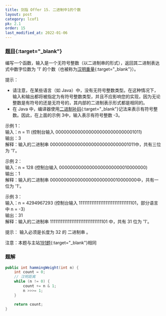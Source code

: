 ```yaml
---
title: 剑指 Offer 15. 二进制中1的个数
layout: post
category: lcof1
pk: 2.1
order: 15
last_modified_at: 2022-01-06
---
```


### [题目](https://leetcode.cn/problems/er-jin-zhi-zhong-1de-ge-shu-lcof/){:target="_blank"}

编写一个函数，输入是一个无符号整数（以二进制串的形式），返回其二进制表达式中数字位数为 '1' 的个数（也被称为[汉明重量](http://en.wikipedia.org/wiki/Hamming_weight){:target="_blank"}）。

提示：

- 请注意，在某些语言（如 Java）中，没有无符号整数类型。在这种情况下，输入和输出都将被指定为有符号整数类型，并且不应影响您的实现，因为无论整数是有符号的还是无符号的，其内部的二进制表示形式都是相同的。
- 在 Java 中，编译器使用[二进制补码](https://baike.baidu.com/item/%E4%BA%8C%E8%BF%9B%E5%88%B6%E8%A1%A5%E7%A0%81/5295284){:target="_blank"}记法来表示有符号整数。因此，在上面的示例 3中，输入表示有符号整数 -3。


示例 1：  
输入：n = 11 (控制台输入 00000000000000000000000000001011)  
输出：3  
解释：输入的二进制串 00000000000000000000000000001011中，共有三位为 '1'。

示例 2：  
输入：n = 128 (控制台输入 00000000000000000000000010000000)  
输出：1  
解释：输入的二进制串 00000000000000000000000010000000中，共有一位为 '1'。

示例 3：  
输入：n = 4294967293 (控制台输入 11111111111111111111111111111101，部分语言中 n = -3）  
输出：31  
解释：输入的二进制串 11111111111111111111111111111101 中，共有 31 位为 '1'。

提示： 输入必须是长度为 32 的 二进制串 。


注意：本题与主站[191题](https://leetcode.cn/problems/number-of-1-bits/){:target="_blank"}相同

### 题解

```java
public int hammingWeight(int n) {
    int count = 0;
    // 汉明距离
    while (n != 0) {
        count += n & 1;
        n >>>= 1;
    }

    return count;
}
```